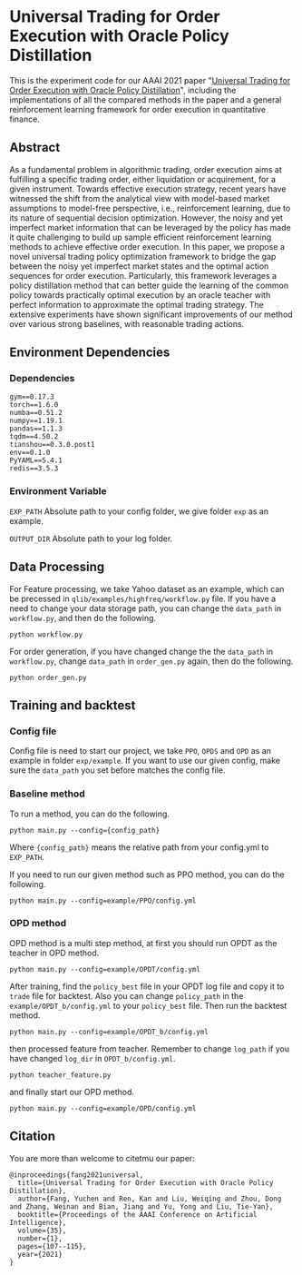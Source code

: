 # Universal Trading for Order Execution with Oracle Policy Distillation
This is the experiment code for our AAAI 2021 paper "[Universal Trading for Order Execution with Oracle Policy Distillation](https://arxiv.org/abs/2103.10860)", including the implementations of all the compared methods in the paper and a general reinforcement learning framework for order execution in quantitative finance. 

## Abstract
As a fundamental problem in algorithmic trading, order execution aims at fulfilling a specific trading order, either liquidation or acquirement, for a given instrument. Towards effective execution strategy, recent years have witnessed the shift from the analytical view with model-based market assumptions to model-free perspective, i.e., reinforcement learning, due to its nature of sequential decision optimization. However, the noisy and yet imperfect market information that can be leveraged by the policy has made it quite challenging to build up sample efficient reinforcement learning methods to achieve effective order execution. In this paper, we propose a novel universal trading policy optimization framework to bridge the gap between the noisy yet imperfect market states and the optimal action sequences for order execution. Particularly, this framework leverages a policy distillation method that can better guide the learning of the common policy towards practically optimal execution by an oracle teacher with perfect information to approximate the optimal trading strategy. The extensive experiments have shown significant improvements of our method over various strong baselines, with reasonable trading actions.

## Environment Dependencies

### Dependencies

```
gym==0.17.3
torch==1.6.0
numba==0.51.2
numpy==1.19.1
pandas==1.1.3
tqdm==4.50.2
tianshou==0.3.0.post1
env==0.1.0
PyYAML==5.4.1
redis==3.5.3
```

### Environment Variable

`EXP_PATH` Absolute path to your config folder, we give folder `exp` as an example.

`OUTPUT_DIR` Absolute path to your log folder.

## Data Processing

For Feature processing, we take Yahoo dataset as an example, which can be precessed in `qlib/examples/highfreq/workflow.py` file. If you have a need to change your data storage path, you can change the `data_path` in `workflow.py`, and then do the following.

```
python workflow.py
```

For order generation, if you have changed change the the `data_path` in `workflow.py`, change `data_path` in `order_gen.py` again, then do the following.

```
python order_gen.py
```

## Training and backtest

### Config file

Config file is need to start our project, we take `PPO`, `OPDS` and `OPD` as an example in folder `exp/example`. If you want to use our given config, make sure the `data_path` you set before matches the config file. 

### Baseline method

To run a method, you can do the following.

```
python main.py --config={config_path}
```

Where `{config_path}` means the relative path from your config.yml to `EXP_PATH`.

If you need to run our given method such as PPO method, you can do the following.

```
python main.py --config=example/PPO/config.yml
```

### OPD method

OPD method is a multi step method, at first you should run OPDT as the teacher in OPD method.

```
python main.py --config=example/OPDT/config.yml
```

After training, find the `policy_best` file in your OPDT log file and copy it to `trade` file for backtest. Also you can change `policy_path` in the `example/OPDT_b/config.yml` to your `policy_best` file. Then run the backtest method.

```
python main.py --config=example/OPDT_b/config.yml
```

then processed feature from teacher. Remember to change `log_path` if you have changed `log_dir` in `OPDT_b/config.yml`.

```
python teacher_feature.py
```

and finally start our OPD method.

```
python main.py --config=example/OPD/config.yml
```

## Citation
You are more than welcome to citetmu our paper:
```
@inproceedings{fang2021universal,
  title={Universal Trading for Order Execution with Oracle Policy Distillation},
  author={Fang, Yuchen and Ren, Kan and Liu, Weiqing and Zhou, Dong and Zhang, Weinan and Bian, Jiang and Yu, Yong and Liu, Tie-Yan},
  booktitle={Proceedings of the AAAI Conference on Artificial Intelligence},
  volume={35},
  number={1},
  pages={107--115},
  year={2021}
}
```
